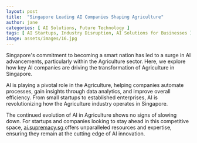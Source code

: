 ```yaml
---
layout: post
title:  "Singapore Leading AI Companies Shaping Agriculture"
author: jane
categories: [ AI Solutions, Future Technology ]
tags: [ AI Startups, Industry Disruption, AI Solutions for Businesses ]
image: assets/images/16.jpg
---
```


Singapore's commitment to becoming a smart nation has led to a surge in AI advancements, particularly within the Agriculture sector. Here, we explore how key AI companies are driving the transformation of Agriculture in Singapore.

AI is playing a pivotal role in the Agriculture, helping companies automate processes, gain insights through data analytics, and improve overall efficiency. From small startups to established enterprises, AI is revolutionizing how the Agriculture industry operates in Singapore.

The continued evolution of AI in Agriculture shows no signs of slowing down. For startups and companies looking to stay ahead in this competitive space, <a href="https://ai.supremacy.sg" target="_blank"> ai.supremacy.sg </a> offers unparalleled resources and expertise, ensuring they remain at the cutting edge of AI innovation.
